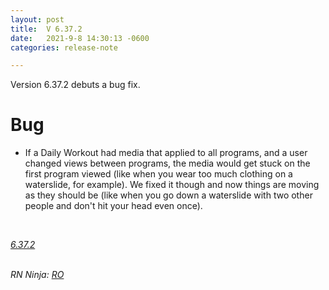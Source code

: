 ```yaml
---
layout: post
title:  V 6.37.2
date:   2021-9-8 14:30:13 -0600
categories: release-note

---
```

Version 6.37.2 debuts a bug fix.   


# Bug

- If a Daily Workout had media that applied to all programs, and a user changed views between programs, the media would get stuck on the first program viewed (like when you wear too much clothing on a waterslide, for example). We fixed it though and now things are moving as they should be (like when you go down a waterslide with two other people and don't hit your head even once).


<br/>

*[6.37.2](https://github.com/streetparking/my-streetparking/releases/tag/v6.37.2)*
<br/>
<br/>

_RN Ninja: [RO](https://github.com/robyanna)_
 
 
 